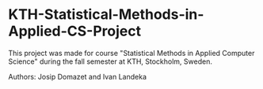 # KTH-Statistical-Methods-in-Applied-CS-Project

This project was made for course "Statistical Methods in Applied Computer Science" during the fall semester at KTH, Stockholm, Sweden.


Authors: Josip Domazet and Ivan Landeka 

